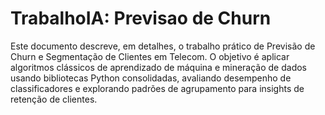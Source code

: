 # TrabalhoIA: Previsao de Churn

Este documento descreve, em detalhes, o trabalho prático de Previsão de Churn e Segmentação de Clientes em Telecom. O objetivo é aplicar algoritmos clássicos de aprendizado de máquina e mineração de dados usando bibliotecas Python consolidadas, avaliando desempenho de classificadores e explorando padrões de agrupamento para insights de retenção de clientes.
